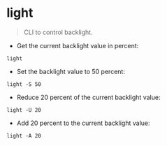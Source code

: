 # light

> CLI to control backlight.

- Get the current backlight value in percent:

`light`

- Set the backlight value to 50 percent:

`light -S 50`

- Reduce 20 percent of the current backlight value:

`light -U 20`

- Add 20 percent to the current backlight value:

`light -A 20`
